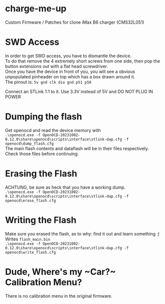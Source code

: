 # charge-me-up
Custom Firmware / Patches for clone iMax B6 charger (CMS32L051)

# SWD Access
In order to get SWD access, you have to dismantle the device.  
To do that remove the 4 extremely short screws from one side, then pop the button extensions out with a flat head screwdriver.  
Once you have the device in front of you, you will see a obvious unpopulated pinheader on top which has a box drawn around it.  
The pinout is:
`5v gnd clk dio gnd p51 p50 `

Connect an STLink 1:1 to it. Use 3.3V instead of 5V and DO NOT PLUG IN POWER

# Dumping the flash
Get openocd and read the device memory with  
`.\openocd.exe -f OpenOCD-20231002-0.12.0\share\openocd\scripts\interface\stlink-dap.cfg -f openocd\dump_flash.cfg`  
The main flash contents and dataflash will be in their files respectively.  
Check those files before continuing.

# Erasing the Flash
ACHTUNG, be sure as heck that you have a working dump.  
`.\openocd.exe -f OpenOCD-20231002-0.12.0\share\openocd\scripts\interface\stlink-dap.cfg -f openocd\erase_flash.cfg`  

# Writing the Flash
Make sure you erased the flash, as to why: find it out and learn something :)  
Writes `flash_main.bin`  
`.\openocd.exe -f OpenOCD-20231002-0.12.0\share\openocd\scripts\interface\stlink-dap.cfg -f openocd\write_flash.cfg`  

# Dude, Where's my ~Car?~ Calibration Menu?
There is no calibration menu in the original firmware.
